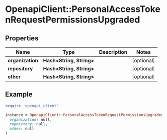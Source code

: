 # OpenapiClient::PersonalAccessTokenRequestPermissionsUpgraded

## Properties

| Name | Type | Description | Notes |
| ---- | ---- | ----------- | ----- |
| **organization** | **Hash&lt;String, String&gt;** |  | [optional] |
| **repository** | **Hash&lt;String, String&gt;** |  | [optional] |
| **other** | **Hash&lt;String, String&gt;** |  | [optional] |

## Example

```ruby
require 'openapi_client'

instance = OpenapiClient::PersonalAccessTokenRequestPermissionsUpgraded.new(
  organization: null,
  repository: null,
  other: null
)
```

